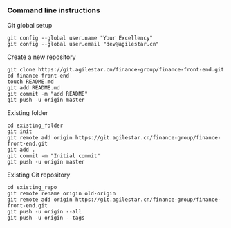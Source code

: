 ### Command line instructions

Git global setup

```shell
git config --global user.name "Your Excellency"
git config --global user.email "dev@agilestar.cn"
``` 

Create a new repository

```shell
git clone https://git.agilestar.cn/finance-group/finance-front-end.git
cd finance-front-end
touch README.md
git add README.md
git commit -m "add README"
git push -u origin master
```

Existing folder

```shell
cd existing_folder
git init
git remote add origin https://git.agilestar.cn/finance-group/finance-front-end.git
git add .
git commit -m "Initial commit"
git push -u origin master
```

Existing Git repository

```shell
cd existing_repo
git remote rename origin old-origin
git remote add origin https://git.agilestar.cn/finance-group/finance-front-end.git
git push -u origin --all
git push -u origin --tags
```